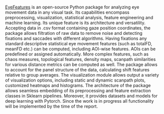 [EyeFeatures](https://github.com/hse-scila/EyeFeatures) is an open-source Python package for analyzing eye movement data in any visual task. Its capabilities encompass preprocessing, visualization, statistical analysis, feature engineering and machine learning. Its unique feature is its architecture and versatility. Accepting data in .csv format containing gaze position coordinates, the package allows filtration of raw data to remove noise and detecting fixations and saccades with different algorithms. Having fixations any standard descriptive statistical eye movement features (such as totalFD, meanFD etc.) can be computed, including AOI-wise features. AOIs can be predefined or assigned automatically. More complex features, such as chaos measures, topological features, density maps, scanpath similarities for various distance metrics can be computed as well. The package allows to account for the panel structure of the data, calculating shift features relative to group averages. The visualization module allows output a variety of visualization options, including static and dynamic scanpath plots, customized heatmaps and histograms. The architecture of the package allows seamless embedding of its preprocessing and feature extraction classes in Sklearn pipelines. Moreover, it provides datasets and models for deep learning with Pytorch. Since the work is in progress all functionality will be implemented by the time of the report.